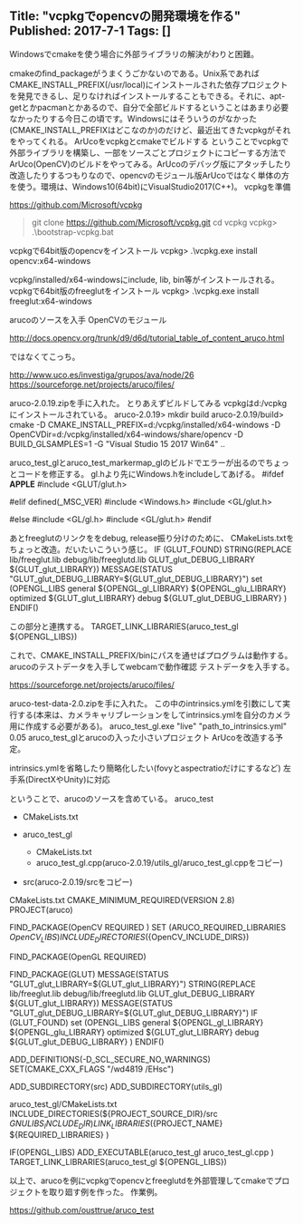 Title: "vcpkgでopencvの開発環境を作る"
Published: 2017-7-1
Tags: []
---

Windowsでcmakeを使う場合に外部ライブラリの解決がわりと困難。

cmakeのfind_packageがうまくうごかないのである。Unix系であればCMAKE_INSTALL_PREFIX(/usr/local)にインストールされた依存プロジェクトを発見できるし、足りなければインストールすることもできる。それに、apt-getとかpacmanとかあるので、自分で全部ビルドするということはあまり必要なかったりする今日この頃です。Windowsにはそういうのがなかった(CMAKE_INSTALL_PREFIXはどこなのか)のだけど、最近出てきたvcpkgがそれをやってくれる。
ArUcoをvcpkgとcmakeでビルドする
ということでvcpkgで外部ライブラリを構築し、一部をソースごとプロジェクトにコピーする方法でArUco(OpenCV)のビルドをやってみる。ArUcoのデバッグ版にアタッチしたり改造したりするつもりなので、opencvのモジュール版ArUcoではなく単体の方を使う。環境は、Windows10(64bit)にVisualStudio2017(C++)。
vcpkgを準備

https://github.com/Microsoft/vcpkg

> git clone https://github.com/Microsoft/vcpkg.git
> cd vcpkg
vcpkg> .\bootstrap-vcpkg.bat

vcpkgで64bit版のopencvをインストール
vcpkg> .\vcpkg.exe install opencv:x64-windows

vcpkg/installed/x64-windowsにinclude, lib, bin等がインストールされる。
vcpkgで64bit版のfreeglutをインストール
vcpkg> .\vcpkg.exe install freeglut:x64-windows

arucoのソースを入手
OpenCVのモジュール

http://docs.opencv.org/trunk/d9/d6d/tutorial_table_of_content_aruco.html

ではなくてこっち。

http://www.uco.es/investiga/grupos/ava/node/26
https://sourceforge.net/projects/aruco/files/

aruco-2.0.19.zipを手に入れた。
とりあえずビルドしてみる
vcpkgはd:/vcpkgにインストールされている。
aruco-2.0.19> mkdir build
aruco-2.0.19/build> cmake -D CMAKE_INSTALL_PREFIX=d:/vcpkg/installed/x64-windows -D OpenCVDir=d:/vcpkg/installed/x64-windows/share/opencv -D BUILD_GLSAMPLES=1 -G "Visual Studio 15 2017 Win64" ..


aruco_test_glとaruco_test_markermap_glのビルドでエラーが出るのでちょっとコードを修正する。
gl.hより先にWindows.hをincludeしてあげる。
#ifdef __APPLE__
#include <GLUT/glut.h>

#elif defined(_MSC_VER)
#include <Windows.h>
#include <GL/glut.h>

#else
#include <GL/gl.h>
#include <GL/glut.h>
#endif

あとfreeglutのリンクををdebug, release振り分けのために、
CMakeLists.txtをちょっと改造。だいたいこういう感じ。
IF (GLUT_FOUND)
	STRING(REPLACE lib/freeglut.lib debug/lib/freeglutd.lib GLUT_glut_DEBUG_LIBRARY ${GLUT_glut_LIBRARY})
	MESSAGE(STATUS "GLUT_glut_DEBUG_LIBRARY=${GLUT_glut_DEBUG_LIBRARY}")
	set (OPENGL_LIBS  general
		${OPENGL_gl_LIBRARY}
		${OPENGL_glu_LIBRARY}
		optimized ${GLUT_glut_LIBRARY}
		debug ${GLUT_glut_DEBUG_LIBRARY}
		)
ENDIF()

この部分と連携する。
TARGET_LINK_LIBRARIES(aruco_test_gl ${OPENGL_LIBS})

これで、CMAKE_INSTALL_PREFIX/binにパスを通せばプログラムは動作する。
arucoのテストデータを入手してwebcamで動作確認
テストデータを入手する。

https://sourceforge.net/projects/aruco/files/

aruco-test-data-2.0.zipを手に入れた。
この中のintrinsics.ymlを引数にして実行する(本来は、カメラキャリブレーションをしてintrinsics.ymlを自分のカメラ用に作成する必要がある)。
aruco_test_gl.exe "live" "path_to_intrinsics.yml" 0.05
aruco_test_glとarucoの入った小さいプロジェクト
ArUcoを改造する予定。

intrinsics.ymlを省略したり簡略化したい(fovyとaspectratioだけにするなど)
左手系(DirectXやUnity)に対応

ということで、arucoのソースを含めている。
aruco_test

  + CMakeLists.txt

  + aruco_test_gl
    + CMakeLists.txt
    + aruco_test_gl.cpp(aruco-2.0.19/utils_gl/aruco_test_gl.cppをコピー)

  + src(aruco-2.0.19/srcをコピー)


CMakeLists.txt
CMAKE_MINIMUM_REQUIRED(VERSION 2.8)
PROJECT(aruco)

FIND_PACKAGE(OpenCV REQUIRED )
SET (ARUCO_REQUIRED_LIBRARIES ${OpenCV_LIBS})
INCLUDE_DIRECTORIES(${OpenCV_INCLUDE_DIRS})

FIND_PACKAGE(OpenGL REQUIRED)

FIND_PACKAGE(GLUT)
MESSAGE(STATUS "GLUT_glut_LIBRARY=${GLUT_glut_LIBRARY}")
STRING(REPLACE lib/freeglut.lib debug/lib/freeglutd.lib GLUT_glut_DEBUG_LIBRARY ${GLUT_glut_LIBRARY})
MESSAGE(STATUS "GLUT_glut_DEBUG_LIBRARY=${GLUT_glut_DEBUG_LIBRARY}")
IF (GLUT_FOUND)
    set (OPENGL_LIBS  general
        ${OPENGL_gl_LIBRARY}
        ${OPENGL_glu_LIBRARY}
        optimized ${GLUT_glut_LIBRARY}
        debug ${GLUT_glut_DEBUG_LIBRARY}
        )
ENDIF()

ADD_DEFINITIONS(-D_SCL_SECURE_NO_WARNINGS)
SET(CMAKE_CXX_FLAGS "/wd4819 /EHsc")

ADD_SUBDIRECTORY(src)
ADD_SUBDIRECTORY(utils_gl)

aruco_test_gl/CMakeLists.txt
INCLUDE_DIRECTORIES(${PROJECT_SOURCE_DIR}/src ${GNULIBS_INCLUDE_DIR})
LINK_LIBRARIES(${PROJECT_NAME} ${REQUIRED_LIBRARIES} )

IF(OPENGL_LIBS)
    ADD_EXECUTABLE(aruco_test_gl
        aruco_test_gl.cpp
        )
    TARGET_LINK_LIBRARIES(aruco_test_gl ${OPENGL_LIBS})


以上で、arucoを例にvcpkgでopencvとfreeglutdを外部管理してcmakeでプロジェクトを取り廻す例を作った。
作業例。

https://github.com/ousttrue/aruco_test


